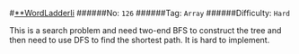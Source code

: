 #[\*\*WordLadderIi](https://leetcode.com/problems/word-ladder-ii/)
######No: `126`
######Tag: `Array`
######Difficulty: `Hard`

This is a search problem and need two-end BFS to construct the tree and then need
to use DFS to find the shortest path. It is hard to implement.
